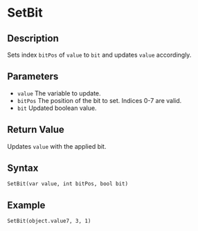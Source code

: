 # SetBit

## Description
Sets index `bitPos` of `value` to `bit` and updates `value` accordingly.

## Parameters
- `value`
The variable to update.
- `bitPos`
The position of the bit to set. Indices 0-7 are valid.
- `bit`
Updated boolean value.

## Return Value
Updates `value` with the applied bit.

## Syntax
```
SetBit(var value, int bitPos, bool bit)
```

## Example
```
SetBit(object.value7, 3, 1)
```
